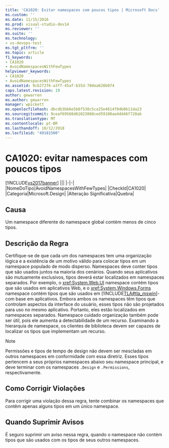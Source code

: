 ```yaml
---
title: 'CA1020: Evitar namespaces com poucos tipos | Microsoft Docs'
ms.custom: ''
ms.date: 11/15/2016
ms.prod: visual-studio-dev14
ms.reviewer: ''
ms.suite: ''
ms.technology:
- vs-devops-test
ms.tgt_pltfrm: ''
ms.topic: article
f1_keywords:
- CA1020
- AvoidNamespacesWithFewTypes
helpviewer_keywords:
- CA1020
- AvoidNamespacesWithFewTypes
ms.assetid: 9cb272f6-a3ff-45af-b35d-70dea620b074
caps.latest.revision: 19
author: gewarren
ms.author: gewarren
manager: wpickett
ms.openlocfilehash: dbcdb3bb6e5b8f530c5ca25e4614f04b0b11da23
ms.sourcegitcommit: 9ceaf69568d61023868ced59108ae4dd46f720ab
ms.translationtype: MT
ms.contentlocale: pt-BR
ms.lasthandoff: 10/12/2018
ms.locfileid: "49181500"
---
```

# <a name="ca1020-avoid-namespaces-with-few-types"></a>CA1020: evitar namespaces com poucos tipos
[!INCLUDE[vs2017banner](../includes/vs2017banner.md)]
|||
|-|-|
|NomeDoTipo|AvoidNamespacesWithFewTypes|
|CheckId|CA1020|
|Categoria|Microsoft.Design|
|Alteração Significativa|Quebra|

## <a name="cause"></a>Causa
 Um namespace diferente do namespace global contém menos de cinco tipos.

## <a name="rule-description"></a>Descrição da Regra
 Certifique-se de que cada um dos namespaces tem uma organização lógica e a existência de um motivo válido para colocar tipos em um namespace populado de modo disperso. Namespaces deve conter tipos que são usados juntos na maioria dos cenários. Quando seus aplicativos são mutuamente exclusivos, tipos deverá estar localizados em namespaces separados. Por exemplo, o <xref:System.Web.UI> namespace contém tipos que são usados em aplicativos Web, e o <xref:System.Windows.Forms> namespace contém tipos que são usados em [!INCLUDE[TLA#tla_mswin](../includes/tlasharptla-mswin-md.md)]-com base em aplicativos. Embora ambos os namespaces têm tipos que controlam aspectos da interface do usuário, esses tipos não são projetados para uso no mesmo aplicativo. Portanto, eles estão localizados em namespaces separados. Namespace cuidado organização também pode ser útil, pois ele aumenta a detectabilidade de um recurso. Examinando a hierarquia de namespace, os clientes de biblioteca devem ser capazes de localizar os tipos que implementam um recurso.

> [!NOTE]
>  Permissões e tipos de tempo de design não devem ser mescladas em outros namespaces em conformidade com essa diretriz. Esses tipos pertencem a seus próprios namespaces abaixo seu namespace principal, e deve terminar com os namespaces `.Design` e `.Permissions`, respectivamente.

## <a name="how-to-fix-violations"></a>Como Corrigir Violações
 Para corrigir uma violação dessa regra, tente combinar os namespaces que contêm apenas alguns tipos em um único namespace.

## <a name="when-to-suppress-warnings"></a>Quando Suprimir Avisos
 É seguro suprimir um aviso nessa regra, quando o namespace não contém tipos que são usados com os tipos de seus outros namespaces.



